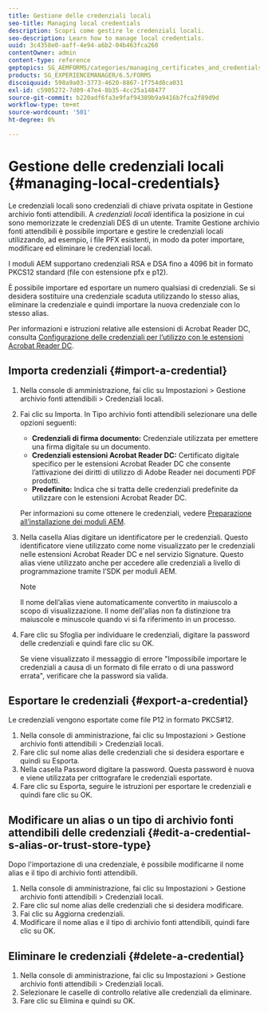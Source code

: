 ```yaml
---
title: Gestione delle credenziali locali
seo-title: Managing local credentials
description: Scopri come gestire le credenziali locali.
seo-description: Learn how to manage local credentials.
uuid: 3c4358e0-aaff-4e94-a6b2-04b463fca260
contentOwner: admin
content-type: reference
geptopics: SG_AEMFORMS/categories/managing_certificates_and_credentials
products: SG_EXPERIENCEMANAGER/6.5/FORMS
discoiquuid: 598a9a03-3773-4620-8867-1f754d8ca031
exl-id: c5905272-7d09-47e4-8b35-4cc25a148477
source-git-commit: b220adf6fa3e9faf94389b9a9416b7fca2f89d9d
workflow-type: tm+mt
source-wordcount: '501'
ht-degree: 0%

---
```


# Gestione delle credenziali locali {#managing-local-credentials}

Le credenziali locali sono credenziali di chiave privata ospitate in Gestione archivio fonti attendibili. A *credenziali locali* identifica la posizione in cui sono memorizzate le credenziali DES di un utente. Tramite Gestione archivio fonti attendibili è possibile importare e gestire le credenziali locali utilizzando, ad esempio, i file PFX esistenti, in modo da poter importare, modificare ed eliminare le credenziali locali.

I moduli AEM supportano credenziali RSA e DSA fino a 4096 bit in formato PKCS12 standard (file con estensione pfx e p12).

È possibile importare ed esportare un numero qualsiasi di credenziali. Se si desidera sostituire una credenziale scaduta utilizzando lo stesso alias, eliminare la credenziale e quindi importare la nuova credenziale con lo stesso alias.

Per informazioni e istruzioni relative alle estensioni di Acrobat Reader DC, consulta [Configurazione delle credenziali per l’utilizzo con le estensioni Acrobat Reader DC](/help/forms/using/admin-help/configuring-credentials-acrobat-reader-dc.md#configuring-credentials-for-use-with-acrobat-reader-dc-extensions).

## Importa credenziali {#import-a-credential}

1. Nella console di amministrazione, fai clic su Impostazioni > Gestione archivio fonti attendibili > Credenziali locali.
1. Fai clic su Importa. In Tipo archivio fonti attendibili selezionare una delle opzioni seguenti:

   * **Credenziali di firma documento:** Credenziale utilizzata per emettere una firma digitale su un documento.
   * **Credenziali estensioni Acrobat Reader DC:** Certificato digitale specifico per le estensioni Acrobat Reader DC che consente l’attivazione dei diritti di utilizzo di Adobe Reader nei documenti PDF prodotti.
   * **Predefinito:** Indica che si tratta delle credenziali predefinite da utilizzare con le estensioni Acrobat Reader DC.

   Per informazioni su come ottenere le credenziali, vedere [Preparazione all’installazione dei moduli AEM](https://www.adobe.com/go/learn_aemforms_prepareInstallsingle_63).

1. Nella casella Alias digitare un identificatore per le credenziali. Questo identificatore viene utilizzato come nome visualizzato per le credenziali nelle estensioni Acrobat Reader DC e nel servizio Signature. Questo alias viene utilizzato anche per accedere alle credenziali a livello di programmazione tramite l’SDK per moduli AEM.

   >[!NOTE]
   >
   >Il nome dell’alias viene automaticamente convertito in maiuscolo a scopo di visualizzazione. Il nome dell&#39;alias non fa distinzione tra maiuscole e minuscole quando vi si fa riferimento in un processo.

1. Fare clic su Sfoglia per individuare le credenziali, digitare la password delle credenziali e quindi fare clic su OK.

   Se viene visualizzato il messaggio di errore &quot;Impossibile importare le credenziali a causa di un formato di file errato o di una password errata&quot;, verificare che la password sia valida.

## Esportare le credenziali {#export-a-credential}

Le credenziali vengono esportate come file P12 in formato PKCS#12.

1. Nella console di amministrazione, fai clic su Impostazioni > Gestione archivio fonti attendibili > Credenziali locali.
1. Fare clic sul nome alias delle credenziali che si desidera esportare e quindi su Esporta.
1. Nella casella Password digitare la password. Questa password è nuova e viene utilizzata per crittografare le credenziali esportate.
1. Fare clic su Esporta, seguire le istruzioni per esportare le credenziali e quindi fare clic su OK.

## Modificare un alias o un tipo di archivio fonti attendibili delle credenziali {#edit-a-credential-s-alias-or-trust-store-type}

Dopo l&#39;importazione di una credenziale, è possibile modificarne il nome alias e il tipo di archivio fonti attendibili.

1. Nella console di amministrazione, fai clic su Impostazioni > Gestione archivio fonti attendibili > Credenziali locali.
1. Fare clic sul nome alias delle credenziali che si desidera modificare.
1. Fai clic su Aggiorna credenziali.
1. Modificare il nome alias e il tipo di archivio fonti attendibili, quindi fare clic su OK.

## Eliminare le credenziali {#delete-a-credential}

1. Nella console di amministrazione, fai clic su Impostazioni > Gestione archivio fonti attendibili > Credenziali locali.
1. Selezionare le caselle di controllo relative alle credenziali da eliminare.
1. Fare clic su Elimina e quindi su OK.
